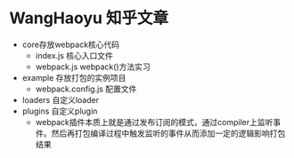 # WangHaoyu 知乎文章
- core存放webpack核心代码
  - index.js 核心入口文件
  - webpack.js webpack()方法实习
- example 存放打包的实例项目
  - webpack.config.js 配置文件
- loaders 自定义loader
- plugins 自定义plugin  
  - webpack插件本质上就是通过发布订阅的模式，通过compiler上监听事件。然后再打包编译过程中触发监听的事件从而添加一定的逻辑影响打包结果